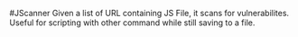 #JScanner
Given a list of URL containing JS File, it scans for vulnerabilites. Useful for scripting with other command while still saving to a file.

